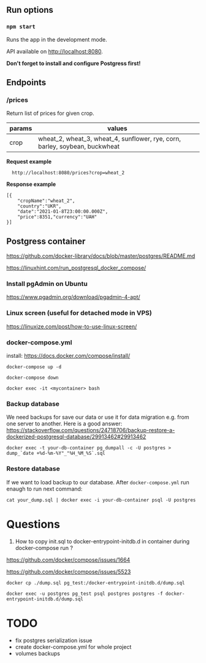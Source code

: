 ## Run options
  

### `npm start`

Runs the app in the development mode.

API available on [http://localhost:8080](http://localhost:8080).

**Don't forget to install and configure Postgress first!**

## Endpoints

### /prices
Return list of prices for given crop.

| params | values |
|--|--|
| crop |  wheat_2, wheat_3, wheat_4, sunflower, rye, corn, barley, soybean, buckwheat|

**Request example**

      http://localhost:8080/prices?crop=wheat_2
**Response example**

    [{
	    "cropName":"wheat_2",
	    "country":"UKR",
	    "date":"2021-01-8T23:00:00.000Z",
	    "price":8351,"currency":"UAH"
	}]

## Postgress container

https://github.com/docker-library/docs/blob/master/postgres/README.md

https://linuxhint.com/run_postgresql_docker_compose/  

### Install pgAdmin on Ubuntu

https://www.pgadmin.org/download/pgadmin-4-apt/

### Linux screen (useful for detached mode in VPS)

https://linuxize.com/post/how-to-use-linux-screen/
  
### docker-compose.yml

install: https://docs.docker.com/compose/install/  

    docker-compose up -d
    
    docker-compose down 
    
    docker exec -it <mycontainer> bash

### Backup database
We need backups for save our data or use it for data migration e.g. from one server to another.
Here is a good answer: https://stackoverflow.com/questions/24718706/backup-restore-a-dockerized-postgresql-database/29913462#29913462

    docker exec -t your-db-container pg_dumpall -c -U postgres > dump_`date +%d-%m-%Y"_"%H_%M_%S`.sql

### Restore database
If we want to load backup to our database. After `docker-compose.yml` run enaugh to run next command:

    cat your_dump.sql | docker exec -i your-db-container psql -U postgres

# Questions

1) How to copy init.sql to docker-entrypoint-initdb.d in container during docker-compose run ?

https://github.com/docker/compose/issues/1664

https://github.com/docker/compose/issues/5523

  

    docker cp ./dump.sql pg_test:/docker-entrypoint-initdb.d/dump.sql

    docker exec -u postgres pg_test psql postgres postgres -f docker-entrypoint-initdb.d/dump.sql

# TODO

 - fix postgres serialization issue
 - create docker-compose.yml for whole project
 - volumes backups 



